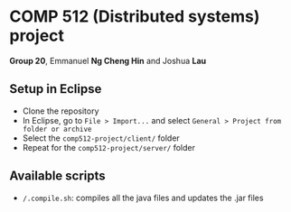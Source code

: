 # COMP 512 (Distributed systems) project
**Group 20**, Emmanuel **Ng Cheng Hin** and Joshua **Lau**

## Setup in Eclipse

* Clone the repository
* In Eclipse, go to `File > Import...` and select `General > Project from folder or archive`
* Select the `comp512-project/client/` folder
* Repeat for the `comp512-project/server/` folder

## Available scripts

* `/.compile.sh`: compiles all the java files and updates the .jar files
